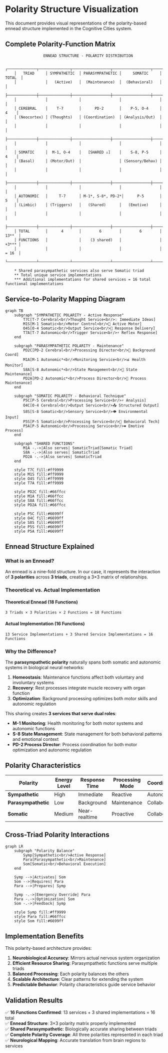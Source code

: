 # Polarity Structure Visualization

This document provides visual representations of the polarity-based ennead structure implemented in the Cognitive Cities system.

## Complete Polarity-Function Matrix

```
                 ENNEAD STRUCTURE - POLARITY DISTRIBUTION
    
    ┌─────────────┬──────────────┬─────────────────┬─────────────────┬─────────┐
    │   TRIAD     │ SYMPATHETIC  │ PARASYMPATHETIC │     SOMATIC     │  TOTAL  │
    │             │   (Active)   │  (Maintenance)  │  (Behavioral)   │         │
    ├─────────────┼──────────────┼─────────────────┼─────────────────┼─────────┤
    │             │              │                 │                 │         │
    │ CEREBRAL    │    T-7       │      PD-2       │    P-5, O-4     │    4    │
    │ (Neocortex) │ (Thoughts)   │ (Coordination)  │ (Analysis/Out)  │         │
    │             │              │                 │                 │         │
    ├─────────────┼──────────────┼─────────────────┼─────────────────┼─────────┤
    │             │              │                 │                 │         │
    │ SOMATIC     │  M-1, O-4    │   [SHARED ↓]    │    S-8, P-5     │    4    │
    │ (Basal)     │ (Motor/Out)  │                 │ (Sensory/Behav) │         │
    │             │              │                 │                 │         │
    ├─────────────┼──────────────┼─────────────────┼─────────────────┼─────────┤
    │             │              │                 │                 │         │
    │ AUTONOMIC   │     T-7      │ M-1*, S-8*, PD-2*│      P-5       │    5    │
    │ (Limbic)    │ (Triggers)   │   (Shared)      │   (Emotive)     │         │
    │             │              │                 │                 │         │
    ├─────────────┼──────────────┼─────────────────┼─────────────────┼─────────┤
    │ TOTAL       │      4       │        6        │        6        │   13**  │
    │ FUNCTIONS   │              │    (3 shared)   │                 │   +3*** │
    │             │              │                 │                 │   = 16  │
    └─────────────┴──────────────┴─────────────────┴─────────────────┴─────────┘
    
    * Shared parasympathetic services also serve Somatic triad
    ** Total unique service implementations  
    *** Additional implementations for shared services = 16 total functional implementations
```

## Service-to-Polarity Mapping Diagram

```mermaid
graph TB
    subgraph "SYMPATHETIC POLARITY - Active Response"
        T7C[T-7 Cerebral<br/>Thought Service<br/>💡 Immediate Ideas]
        M1S[M-1 Somatic<br/>Motor Control<br/>🤖 Active Motor]
        O4S[O-4 Somatic<br/>Output Service<br/>📡 Response Delivery]
        T7A[T-7 Autonomic<br/>Trigger Service<br/>⚡ Reflex Response]
    end
    
    subgraph "PARASYMPATHETIC POLARITY - Maintenance"
        PD2C[PD-2 Cerebral<br/>Processing Director<br/>🎯 Background Coord]
        M1A[M-1 Autonomic*<br/>Monitoring Service<br/>📊 Health Monitor]
        S8A[S-8 Autonomic*<br/>State Management<br/>💾 State Maintenance]
        PD2A[PD-2 Autonomic*<br/>Process Director<br/>🔧 Process Maintenance]
    end
    
    subgraph "SOMATIC POLARITY - Behavioral Technique"
        P5C[P-5 Cerebral<br/>Processing Service<br/>⚡ Analysis]
        O4C[O-4 Cerebral<br/>Output Service<br/>📤 Structured Output]
        S8S[S-8 Somatic<br/>Sensory Service<br/>👁️ Environmental Input]
        P5S[P-5 Somatic<br/>Processing Service<br/>🧠 Behavioral Tech]
        P5A[P-5 Autonomic<br/>Processing Service<br/>❤️ Emotive Process]
    end
    
    subgraph "SHARED FUNCTIONS"
        M1A -.->|Also serves| SomaticTriad[Somatic Triad]
        S8A -.->|Also serves| SomaticTriad
        PD2A -.->|Also serves| SomaticTriad
    end
    
    style T7C fill:#ff9999
    style M1S fill:#ff9999  
    style O4S fill:#ff9999
    style T7A fill:#ff9999
    
    style PD2C fill:#66ffcc
    style M1A fill:#66ffcc
    style S8A fill:#66ffcc
    style PD2A fill:#66ffcc
    
    style P5C fill:#6699ff
    style O4C fill:#6699ff
    style S8S fill:#6699ff
    style P5S fill:#6699ff
    style P5A fill:#6699ff
```

## Ennead Structure Explained

### What is an Ennead?
An ennead is a nine-fold structure. In our case, it represents the interaction of **3 polarities** across **3 triads**, creating a 3×3 matrix of relationships.

### Theoretical vs. Actual Implementation

#### Theoretical Ennead (18 Functions)
```
3 Triads × 3 Polarities × 2 Functions = 18 Functions
```

#### Actual Implementation (16 Functions)
```
13 Service Implementations + 3 Shared Service Implementations = 16 Functions
```

### Why the Difference?

The **parasympathetic polarity** naturally spans both somatic and autonomic systems in biological neural networks:

1. **Homeostasis**: Maintenance functions affect both voluntary and involuntary systems
2. **Recovery**: Rest processes integrate muscle recovery with organ function  
3. **Optimization**: Background processing optimizes both motor skills and autonomic regulation

This sharing creates **3 services that serve dual roles**:
- **M-1 Monitoring**: Health monitoring for both motor systems and autonomic functions
- **S-8 State Management**: State management for both behavioral patterns and emotional context
- **PD-2 Process Director**: Process coordination for both motor optimization and autonomic regulation

## Polarity Characteristics

| Polarity | Energy Level | Response Time | Processing Mode | Coordination |
|----------|-------------|---------------|-----------------|--------------|
| **Sympathetic** | High | Immediate | Reactive | Autonomous |
| **Parasympathetic** | Low | Background | Maintenance | Collaborative |
| **Somatic** | Medium | Near-realtime | Proactive | Collaborative |

## Cross-Triad Polarity Interactions

```mermaid
graph LR
    subgraph "Polarity Balance"
        Symp[Sympathetic<br/>Active Response]
        Para[Parasympathetic<br/>Maintenance]  
        Som[Somatic<br/>Behavioral Execution]
    end
    
    Symp -->|Activates| Som
    Som -->|Requires| Para
    Para -->|Prepares| Symp
    
    Symp -.->|Emergency Override| Para
    Para -.->|Optimization| Som
    Som -.->|Feedback| Symp
    
    style Symp fill:#ff9999
    style Para fill:#66ffcc
    style Som fill:#6699ff
```

## Implementation Benefits

This polarity-based architecture provides:

1. **Neurobiological Accuracy**: Mirrors actual nervous system organization
2. **Efficient Resource Sharing**: Parasympathetic functions serve multiple triads
3. **Balanced Processing**: Each polarity balances the others
4. **Scalable Architecture**: Clear patterns for extending the system
5. **Predictable Behavior**: Polarity characteristics guide service behavior

## Validation Results

✅ **16 Functions Confirmed**: 13 services + 3 shared implementations = 16 total  
✅ **Ennead Structure**: 3×3 polarity matrix properly implemented  
✅ **Shared Parasympathetic**: Biologically accurate sharing between triads  
✅ **Complete Polarity Coverage**: All three polarities represented in each triad  
✅ **Neurological Mapping**: Accurate translation from brain regions to services
